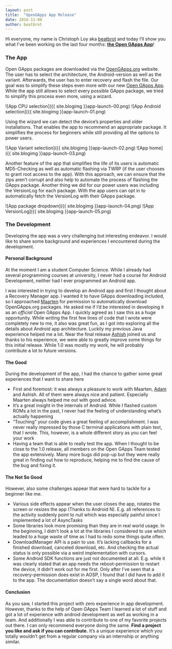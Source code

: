 ```yaml
---
layout: post
title:  "OpenGApps App Release"
date: 2016-11-08
author: beatbrot
---
```

Hi everyone, my name is Christoph Loy aka [beatbrot](https://github.com/beatbrot) and today I’ll show you what I’ve been working on the last four months: [**the Open GApps App**](http://opengapps.org/app)!

### The App
Open GApps packages are downloaded via the [OpenGApps.org](http://opengapps.org) website. The user has to select the architecture, the Android-version as well as the variant. Afterwards, the user has to enter recovery and flash the file. Our goal was to simplify these steps even more with our new [Open GApps App](http://opengapps.org/app).
While the app still allows to select every possible GApps package, we tried to simplify this process even more, using a wizard.

![App CPU selection]({{ site.blogimg }}app-launch-00.png)
![App Android selection]({{ site.blogimg }}app-launch-01.png)

Using the wizard we can detect the device’s properties and older installations. That enables the app to recommend an appropriate package. It simplifies the process for beginners while still providing all the options to power users.

![App Variant selection]({{ site.blogimg }}app-launch-02.png)
![App home]({{ site.blogimg }}app-launch-03.png)

Another feature of the app that simplifies the life of its users is automatic MD5-Checking as well as automatic flashing via TWRP (if the user chooses to grant root access to the app). With this approach, we can ensure that the zips aren’t corrupt and also help to automate the process of flashing the GApps package.
Another thing we did for our power users was including the VersionLog for each package. With the app users can opt in to automatically fetch the VersionLog with their GApps package.

![App package dropdown]({{ site.blogimg }}app-launch-04.png)
![App VersionLog]({{ site.blogimg }}app-launch-05.png)

### The Development
Developing the app was a very challenging but interesting endeavor. I would like to share some background and experiences I encountered during the development.

#### Personal Background
At the moment I am a student Computer Science. While I already had several programming courses at university, I never had a course for Android Development, neither had I ever programmed an Android app.

I was interested in trying to develop an Android app and first I thought about a Recovery Manager app. I wanted it to have GApps downloading included, so I approached [Maarten](https://github.com/mfonville) for permission to automatically download OpenGApps.org packages. He asked me if I’d be interested in developing it as an *official* Open GApps App. I quickly agreed as I saw this as a huge opportunity.
While writing the first few lines of code that I wrote were completely new to me, it also was great fun, as I got into exploring all the details about Android app architecture. Luckily my previous Java experience helped me a lot. Near the final release [Ashish](https://github.com/codekidx) joined us and thanks to his experience, we were able to greatly improve some things for this initial release. While 1.0 was mostly my work, he will probably contribute a lot to future versions.

#### The Good
During the development of the app, I had the chance to gather some great experiences that I want to share here

* First and foremost: it was always a pleasure to work with Maarten, [Adam](https://github.com/yeti12) and Ashish. All of them were always nice and patient. Especially Maarten always helped me out with good advice.
* It’s a great insight in the internals of Android. While I flashed custom ROMs a lot in the past, I never had the feeling of understanding what’s actually happening
* “Touching” your code gives a great feeling of accomplishment. I was never really impressed by those C terminal applications with plain text, that I wrote. This, however, is a whole different story as you can feel your work
* Having a team that is able to really test the app. When I thought to be close to the 1.0 release, all members on the Open GApps Team tested the app extensively. Many more bugs did pop-up but they were really great in finding out how to reproduce, helping me to find the cause of the bug and fixing it.

#### The Not So Good
However, also some challenges appear that were hard to tackle for a beginner like me.

* Various side effects appear when the user closes the app, rotates the screen or resizes the app (Thanks to Android N). E.g. all references to the activity suddenly point to null which was especially painful since I implemented a lot of AsyncTasks
* Some libraries look more promising than they are in real world usage. In the beginning, I didn’t look a lot at the libraries I considered to use which leaded to a huge waste of time as I had to redo some things quite often.
* DownloadManager API is a pain to use. It’s lacking callbacks for a finished download, canceled download, etc. And checking the actual status is only possible via a weird implementation with cursors.
* Some Android SDK functions are just not documented at all. E.g. while it was clearly stated that an app needs the reboot-permission to restart the device, it didn’t work out for me first. Only after I’ve seen that a recovery-permission does exist in AOSP, I found that I did have to add it to the app. The documentation doesn’t say a single word about that.

#### Conclusion
As you saw, I started this project with zero experience in app development. However, thanks to the help of Open GApps Team I learned a lot of stuff and got a lot of experience with android development as well as working in a team. And additionally I was able to contribute to one of my favorite projects out there.
I can only recommend everyone doing the same. **Find a project you like and ask if you can contribute.** It’s a unique experience which you totally wouldn’t get from a regular company via an internship or anything similar.
